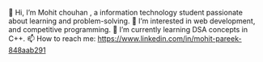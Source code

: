 👋 Hi, I’m Mohit chouhan , a information technology student passionate about learning and problem-solving.
👀 I’m interested in web development, and competitive programming.
🌱 I’m currently learning DSA concepts in C++.
📫 How to reach me: https://www.linkedin.com/in/mohit-pareek-848aab291

